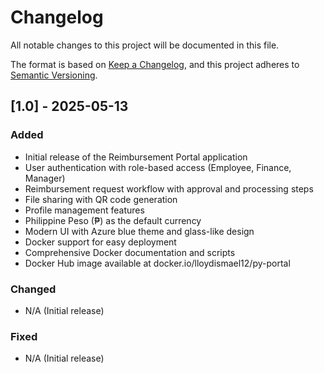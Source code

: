 # Changelog

All notable changes to this project will be documented in this file.

The format is based on [Keep a Changelog](https://keepachangelog.com/en/1.0.0/),
and this project adheres to [Semantic Versioning](https://semver.org/spec/v2.0.0.html).

## [1.0] - 2025-05-13

### Added
- Initial release of the Reimbursement Portal application
- User authentication with role-based access (Employee, Finance, Manager)
- Reimbursement request workflow with approval and processing steps
- File sharing with QR code generation
- Profile management features
- Philippine Peso (₱) as the default currency
- Modern UI with Azure blue theme and glass-like design
- Docker support for easy deployment
- Comprehensive Docker documentation and scripts
- Docker Hub image available at docker.io/lloydismael12/py-portal

### Changed
- N/A (Initial release)

### Fixed
- N/A (Initial release)
